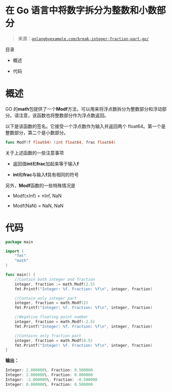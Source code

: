 <!--yml

类别：未分类

日期：2024-10-13 06:15:27

-->

# 在 Go 语言中将数字拆分为整数和小数部分

> 来源：[`golangbyexample.com/break-integer-fraction-part-go/`](https://golangbyexample.com/break-integer-fraction-part-go/)

目录

+   概述

+   代码

# **概述**

GO 的**math**包提供了一个**Modf**方法，可以用来将浮点数拆分为整数部分和浮动部分。请注意，该函数也将整数部分作为浮点数返回。

以下是该函数的签名。它接受一个浮点数作为输入并返回两个 float64。第一个是整数部分，第二个是小数部分。

```go
func Modf(f float64) (int float64, frac float64)
```

关于上述函数的一些注意事项

+   返回值**int**和**frac**加起来等于输入**f**

+   **int**和**frac**与输入**f**具有相同的符号

另外，**Modf**函数的一些特殊情况是

+   Modf(±Inf) = ±Inf, NaN

+   Modf(NaN) = NaN, NaN

# **代码**

```go
package main

import (
    "fmt"
    "math"
)

func main() {
    //Contain both integer and fraction
    integer, fraction := math.Modf(2.5)
    fmt.Printf("Integer: %f. Fraction: %f\n", integer, fraction)

    //Contain only integer part
    integer, fraction = math.Modf(2)
    fmt.Printf("Integer: %f. Fraction: %f\n", integer, fraction)

    //Negative floating point number
    integer, fraction = math.Modf(-2.5)
    fmt.Printf("Integer: %f. Fraction: %f\n", integer, fraction)

    //Contains only fraction part
    integer, fraction = math.Modf(0.5)
    fmt.Printf("Integer: %f. Fraction: %f\n", integer, fraction)
}
```

**输出：**

```go
Integer: 2.000000\. Fraction: 0.500000
Integer: 2.000000\. Fraction: 0.000000
Integer: -2.000000\. Fraction: -0.500000
Integer: 0.000000\. Fraction: 0.500000
```


